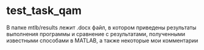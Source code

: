 # test_task_qam

В папке mtlb/results лежит .docx файл, в котором приведены результаты выполнения программы и сравнение с результатами, полученными известными способами в MATLAB, а также некоторые мои комментарии